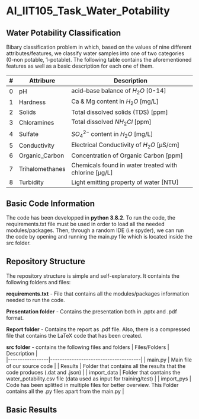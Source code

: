 # AI_IIT105_Task_Water_Potability
## Water Potability Classification
Bibary classification problem in which, based on the values of nine different attributes/features, we classify water samples into one of two categories (0-non potable, 1-potable). The following table contains the aforementioned features as well as a basic description for each one of them.

| # | Attribure       |  Description                         |               
|---|-----------------|--------------------------------------|
| 0 | pH              | acid–base balance of $H_{2}O$ [0-14] |
| 1 | Hardness        | Ca & Mg content in $H_{2}O$ [mg/L]   |
| 2 | Solids          | Total dissolved solids (TDS) [ppm]   |
| 3 | Chloramines     | Total dissolved $NH_{2}Cl$ [ppm]     |
| 4 | Sulfate         | $SO_{4}^{2-}$ content in $H_{2}O$ [mg/L] |
| 5 | Conductivity    | Electrical Conductivity of  $H_{2}O$ [μS/cm] |
| 6 | Organic_Carbon  | Concentration of Organic Carbon [ppm] |
| 7 | Trihalomethanes | Chemicals found in water treated with chlorine [μg/L] |
| 8 | Turbidity       | Light emitting property of water [NTU] |

## Basic Code Information
The code has been developped in **python 3.8.2**. To run the code, the requirements.txt file must be used in order to load all the needed modules/packages. Then, through a random IDE (i.e spyder), we can run the code by opening and running the main.py file which is located inside the src folder.

## Repository Structure
The repository structure is simple and self-explanatory. It containts the following folders and files:

**requirements.txt** - File that contains all the modules/packages information needed to run the code.

**Presentation folder** - Contains the presentation both in .pptx and .pdf format.

**Report folder** - Contains the report as .pdf file. Also, there is a compressed file that contains the LaTeX code that has been created.

**src folder** - contains the following files and folders
| Files/Folders   |  Description                         |               
|-----------------|--------------------------------------|
| main.py         | Main file of our source code |
| Results         | Folder that contains all the results that the code produces (.dat and .json) |
| import_data     | Folder that contains the water_potability.csv file (data used as input for training/test) |
| import_pys      | Code has been splitted in multiple files for better overview. This Folder contains all the .py files apart from the main.py |

## Basic Results
